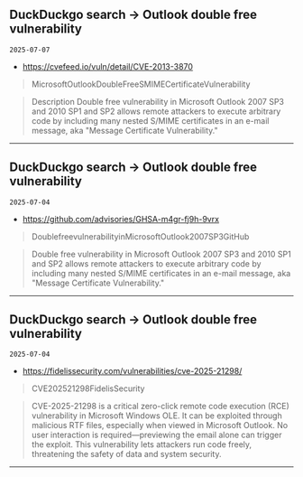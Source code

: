 ## DuckDuckgo search -> Outlook double free vulnerability
`2025-07-07`

* https://cvefeed.io/vuln/detail/CVE-2013-3870

<blockquote>
 MicrosoftOutlookDoubleFreeSMIMECertificateVulnerability
</blockquote>
<blockquote>
Description Double free vulnerability in Microsoft Outlook 2007 SP3 and 2010 SP1 and SP2 allows remote attackers to execute arbitrary code by including many nested S/MIME certificates in an e-mail message, aka &quot;Message Certificate Vulnerability.&quot;
</blockquote>

---

## DuckDuckgo search -> Outlook double free vulnerability
`2025-07-04`

* https://github.com/advisories/GHSA-m4gr-fj9h-9vrx

<blockquote>
 DoublefreevulnerabilityinMicrosoftOutlook2007SP3GitHub
</blockquote>
<blockquote>
Double free vulnerability in Microsoft Outlook 2007 SP3 and 2010 SP1 and SP2 allows remote attackers to execute arbitrary code by including many nested S/MIME certificates in an e-mail message, aka &quot;Message Certificate Vulnerability.&quot;
</blockquote>

---

## DuckDuckgo search -> Outlook double free vulnerability
`2025-07-04`

* https://fidelissecurity.com/vulnerabilities/cve-2025-21298/

<blockquote>
 CVE202521298FidelisSecurity
</blockquote>
<blockquote>
CVE-2025-21298 is a critical zero-click remote code execution (RCE) vulnerability in Microsoft Windows OLE. It can be exploited through malicious RTF files, especially when viewed in Microsoft Outlook. No user interaction is required—previewing the email alone can trigger the exploit. This vulnerability lets attackers run code freely, threatening the safety of data and system security.
</blockquote>

---

